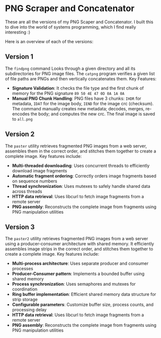 # PNG Scraper and Concatenator
These are all the versions of my PNG Scaper and Concatenator. I built this to dive into the world of systems programming, which I find really interesting :)

Here is an overview of each of the versions:

## Version 1
The `findpng` command Looks through a given directory and all its subdirectories for PNG image files. The `catpng` program verifies a given list of file paths are PNGs and then vertically concatenates them. Key Features:

- **Signature Validation**: It checks the file type and the first chunk of memory for the PNG signature `89 50 4E 47 0D 0A 1A 0A`
- **Manual PNG Chunk Handling**: PNG files have 3 chunks: `IHDR` for metadata, `IDAT` for the image body, `IEND` for the image crc (checksum). The command manually creates new metadata; decodes, merges, re-encodes the body; and computes the new crc. The final image is saved to `all.png`

## Version 2
The `paster` utility retrieves fragmented PNG images from a web server, assembles them in the correct order, and stitches them together to create a complete image. Key features include:

- **Multi-threaded downloading**: Uses concurrent threads to efficiently download image fragments
- **Automatic fragment ordering**: Correctly orders image fragments based on sequence numbers
- **Thread synchronization**: Uses mutexes to safely handle shared data across threads
- **HTTP data retrieval**: Uses libcurl to fetch image fragments from a remote server
- **PNG assembly**: Reconstructs the complete image from fragments using PNG manipulation utilities

## Version 3
The `paster2` utility retrieves fragmented PNG images from a web server using a producer-consumer architecture with shared memory. It efficiently assembles image strips in the correct order, and stitches them together to create a complete image. Key features include:

- **Multi-process architecture**: Uses separate producer and consumer processes
- **Producer-Consumer pattern**: Implements a bounded buffer using shared memory
- **Process synchronization**: Uses semaphores and mutexes for coordination
- **Ring buffer implementation**: Efficient shared memory data structure for strip storage
- **Configurable parameters**: Customize buffer size, process counts, and processing delay
- **HTTP data retrieval**: Uses libcurl to fetch image fragments from a remote server
- **PNG assembly**: Reconstructs the complete image from fragments using PNG manipulation utilities
